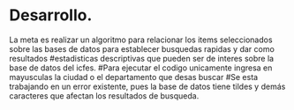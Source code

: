 # Desarrollo.




La meta es realizar un algoritmo para relacionar los items seleccionados sobre las bases de datos para  establecer busquedas rapidas y dar como resultados
#estadisticas descriptivas que pueden ser de interes sobre la base de datos del icfes.
#Para ejecutar el codigo unicamente ingresa en mayusculas la ciudad o el departamento que desas buscar
#Se esta trabajando en un error existente, pues la base de datos tiene tildes y demás caracteres que afectan los resultados de busqueda. 
